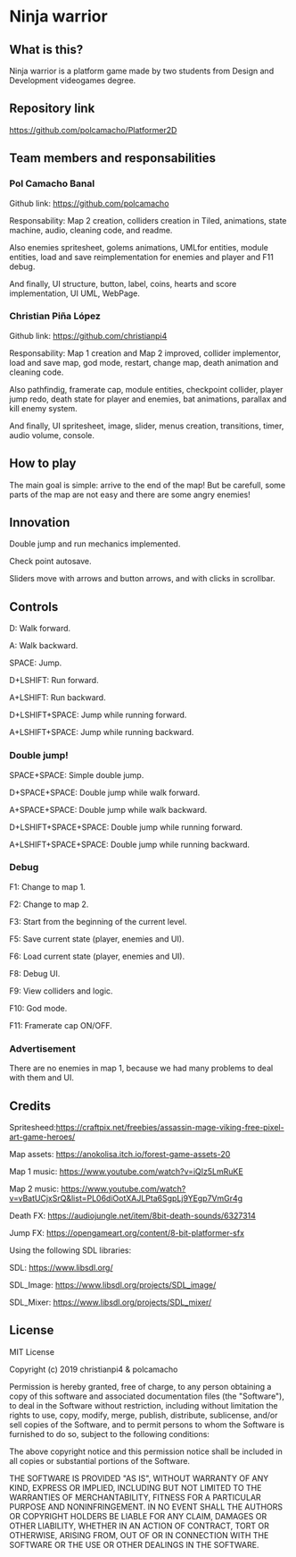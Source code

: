 ﻿# Ninja warrior

## What is this?

Ninja warrior is a platform game made by two students from Design and Development videogames degree. 

## Repository link

https://github.com/polcamacho/Platformer2D

## Team members and responsabilities

### Pol Camacho Banal

Github link: https://github.com/polcamacho

Responsability: Map 2 creation, colliders creation in Tiled, animations, state machine, audio, cleaning code, and readme.

Also enemies spritesheet, golems animations, UMLfor entities, module entities, load and save reimplementation for enemies and player and F11 debug.

And finally, UI structure, button, label, coins, hearts and score implementation, UI UML, WebPage.

### Christian Piña López

Github link: https://github.com/christianpi4

Responsability: Map 1 creation and Map 2 improved, collider implementor, load and save map, god mode, restart, change map, death animation and cleaning code.

Also pathfindig, framerate cap, module entities, checkpoint collider, player jump redo, death state for player and enemies, bat animations, parallax and kill enemy system.

And finally, UI spritesheet, image, slider, menus creation, transitions, timer, audio volume, console.

## How to play

The main goal is simple: arrive to the end of the map! But be carefull, some parts of the map are not easy and there are some angry enemies!

## Innovation

Double jump and run mechanics implemented.

Check point autosave.

Sliders move with arrows and button arrows, and with clicks in scrollbar.

## Controls

D: Walk forward.

A: Walk backward.

SPACE: Jump.

D+LSHIFT: Run forward.

A+LSHIFT: Run backward.

D+LSHIFT+SPACE: Jump while running forward.

A+LSHIFT+SPACE: Jump while running backward.

### Double jump!

SPACE+SPACE: Simple double jump.

D+SPACE+SPACE: Double jump while walk forward.

A+SPACE+SPACE: Double jump while walk backward.

D+LSHIFT+SPACE+SPACE: Double jump while running forward.

A+LSHIFT+SPACE+SPACE: Double jump while running backward.

### Debug

F1: Change to map 1.

F2: Change to map 2.

F3: Start from the beginning of the current level.

F5: Save current state (player, enemies and UI).

F6: Load current state (player, enemies and UI).

F8: Debug UI.

F9: View colliders and logic.

F10: God mode.

F11: Framerate cap ON/OFF.

### Advertisement

There are no enemies in map 1, because we had many problems to deal with them and UI.

## Credits

Spritesheed:https://craftpix.net/freebies/assassin-mage-viking-free-pixel-art-game-heroes/

Map assets: https://anokolisa.itch.io/forest-game-assets-20

Map 1 music: https://www.youtube.com/watch?v=iQIz5LmRuKE

Map 2 music: https://www.youtube.com/watch?v=vBatUCjxSrQ&list=PL06diOotXAJLPta6SgpLj9YEgp7VmGr4g

Death FX: https://audiojungle.net/item/8bit-death-sounds/6327314

Jump FX: https://opengameart.org/content/8-bit-platformer-sfx

Using the following SDL libraries:

SDL: https://www.libsdl.org/

SDL_Image: https://www.libsdl.org/projects/SDL_image/

SDL_Mixer: https://www.libsdl.org/projects/SDL_mixer/

## License

MIT License

Copyright (c) 2019 christianpi4 & polcamacho

Permission is hereby granted, free of charge, to any person obtaining a copy
of this software and associated documentation files (the "Software"), to deal
in the Software without restriction, including without limitation the rights
to use, copy, modify, merge, publish, distribute, sublicense, and/or sell
copies of the Software, and to permit persons to whom the Software is
furnished to do so, subject to the following conditions:

The above copyright notice and this permission notice shall be included in all
copies or substantial portions of the Software.

THE SOFTWARE IS PROVIDED "AS IS", WITHOUT WARRANTY OF ANY KIND, EXPRESS OR
IMPLIED, INCLUDING BUT NOT LIMITED TO THE WARRANTIES OF MERCHANTABILITY,
FITNESS FOR A PARTICULAR PURPOSE AND NONINFRINGEMENT. IN NO EVENT SHALL THE
AUTHORS OR COPYRIGHT HOLDERS BE LIABLE FOR ANY CLAIM, DAMAGES OR OTHER
LIABILITY, WHETHER IN AN ACTION OF CONTRACT, TORT OR OTHERWISE, ARISING FROM,
OUT OF OR IN CONNECTION WITH THE SOFTWARE OR THE USE OR OTHER DEALINGS IN THE
SOFTWARE.
